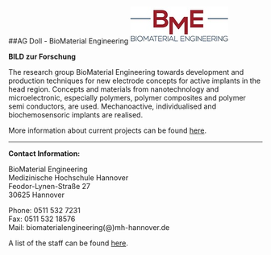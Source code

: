 ##AG Doll - BioMaterial Engineering ![Logo BioMaterial Engineering](BME.jpg)


**BILD zur Forschung**

The research group BioMaterial Engineering towards development and production techniques for new electrode concepts for active implants in the head region. Concepts and materials from nanotechnology and microelectronic, especially polymers, polymer composites and polymer semi conductors, are used. Mechanoactive, individualised and biochemosensoric implants are realised. 

More information about current projects can be found [here](/doll/projects). 

***

**Contact Information:**

BioMaterial Engineering    
Medizinische Hochschule Hannover    
Feodor-Lynen-Straße 27    
30625 Hannover

Phone: 0511 532 7231   
Fax: 0511 532 18576   
Mail: biomaterialengineering(@)mh-hannover.de

A list of the staff can be found [here](/doll/staff). 